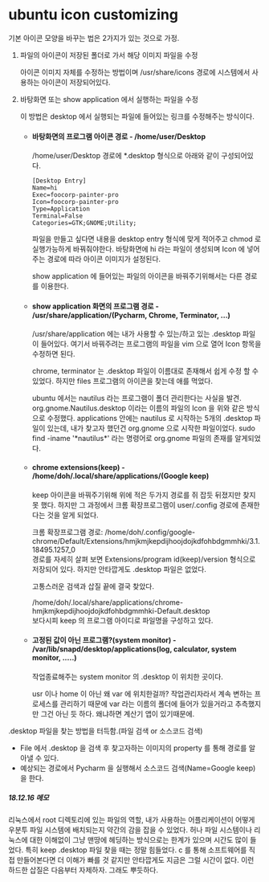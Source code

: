 # ubuntu icon customizing
기본 아이콘 모양을 바꾸는 법은 2가지가 있는 것으로 가정.

1. 파일의 아이콘이 저장된 폴더로 가서 해당 이미지 파일을 수정

	아이콘 이미지 자체를 수정하는 방법이며 /usr/share/icons 경로에 시스템에서 사용하는 아이콘이 저장되어있다.  

2. 바탕화면 또는 show application 에서 실행하는 파일을 수정

	이 방법은 desktop 에서 실행되는 파일에 들어있는 링크를 수정해주는 방식이다.

	- #### 바탕화면의 프로그램 아이콘 경로 - /home/user/Desktop
		/home/user/Desktop 경로에 *.desktop 형식으로 아래와 같이 구성되어있다.
		
		```
		[Desktop Entry]  
		Name=hi  
		Exec=foocorp-painter-pro  
		Icon=foocorp-painter-pro  
		Type=Application
		Terminal=False  
		Categories=GTK;GNOME;Utility;
		```  
		
		파일을 만들고 싶다면 내용을 desktop entry 형식에 맞게 적어주고 chmod 로 실행가능하게 바꿔줘야한다. 바탕화면에 hi 라는 파일이 생성되며 Icon 에 넣어주는 경로에 따라 아이콘 이미지가 설정된다.  
		
		show application 에 들어있는 파일의 아이콘을 바꿔주기위해서는 다른 경로를 이용한다.  

	- #### show application 화면의 프로그램 경로 - /usr/share/application/(Pycharm, Chrome, Terminator, ...)

		/usr/share/application 에는 내가 사용할 수 있는/하고 있는 .desktop 파일이 들어있다. 여기서 바꿔주려는 프로그램의 파일을 vim 으로 열어 Icon 항목을 수정하면 된다.
		
		chrome, terminator 는 .desktop 파일이 이름대로 존재해서 쉽게 수정 할 수 있었다. 하지만 files 프로그램의 아이콘을 찾는데 애를 먹었다.
		
		ubuntu 에서는 nautilus 라는 프로그램이 폴더 관리한다는 사실을 발견.
		org.gnome.Nautilus.desktop 이라는 이름의 파일의 Icon 을 위와 같은 방식으로 수정했다. applications 안에는 nautilus 로 시작하는 5개의 .desktop 파일이 있는데, 내가 찾고자 했던건 org.gnome 으로 시작한 파일이었다.
		sudo find -iname '\*nautilus\*' 라는 명령어로 org.gnome 파일의 존재를 알게되었다.

	- #### chrome extensions(keep) - /home/doh/.local/share/applications/(Google keep)

		keep 아이콘을 바꿔주기위해 위에 적은 두가지 경로를 쥐 잡듯 뒤졌지만 찾지 못 했다. 하지만 그 과정에서 크롬 확장프로그램이 user/.config 경로에 존재한다는 것을 알게 되었다.
		
		크롬 확장프로그램 경로: /home/doh/.config/google-chrome/Default/Extensions/hmjkmjkepdijhoojdojkdfohbdgmmhki/3.1.18495.1257_0  
		경로를 자세히 살펴 보면 Extensions/program id(keep)/version 형식으로 저장되어 있다. 하지만 안타깝게도 .desktop 파일은 없었다.
		
		고통스러운 검색과 삽질 끝에 결국 찾았다.  
		
		/home/doh/.local/share/applications/chrome-hmjkmjkepdijhoojdojkdfohbdgmmhki-Default.desktop  
		보다시피 keep 의 프로그램 아이디로 파일명을 구성하고 있다.  
		
	-  #### 고정된 값이 아닌 프로그램?(system monitor) - /var/lib/snapd/desktop/applications(log, calculator, system monitor, .....)
	
		작업종료해주는 system monitor 의 .desktop 이 위치한 곳이다.
		
		usr 이나 home 이 아닌 왜 var 에 위치한걸까? 작업관리자라서 계속 변하는 프로세스를 관리하기 때문에 var 라는 이름의 폴더에 들어가 있을거라고 추측했지만 그건 아닌 듯 하다. 왜냐하면 계산기 앱이 있기때문에.


.desktop 파일을 찾는 방법을 터득함.(파일 검색 or 소스코드 검색)

- File 에서 .desktop 을 검색 후 찾고자하는 이미지의 property 를 통해 경로를 알아낼 수 있다.
- 예상되는 경로에서 Pycharm 을 실행해서 소스코드 검색(Name=Google keep)을 한다.

##### 18.12.16 메모 

 리눅스에서 root 디렉토리에 있는 파일의 역할, 내가 사용하는 어플리케이션이 어떻게 우분투 파일 시스템에 배치되는지 약간의 감을 잡을 수 있었다. 허나 파일 시스템이나 리눅스에 대한 이해없이 그냥 맨땅에 헤딩하는 방식으로는 한계가 있으며 시간도 많이 들었다. 특히 keep .desktop 파일 찾을 때는 정말 힘들었다. c 를 통해 소프트웨어를 직접 만들어본다면 더 이해가 빠를 것 같지만 안타깝게도 지금은 그럴 시간이 없다. 이런 하드한 삽질은 다음부터 자제하자. 그래도 뿌듯하다.
